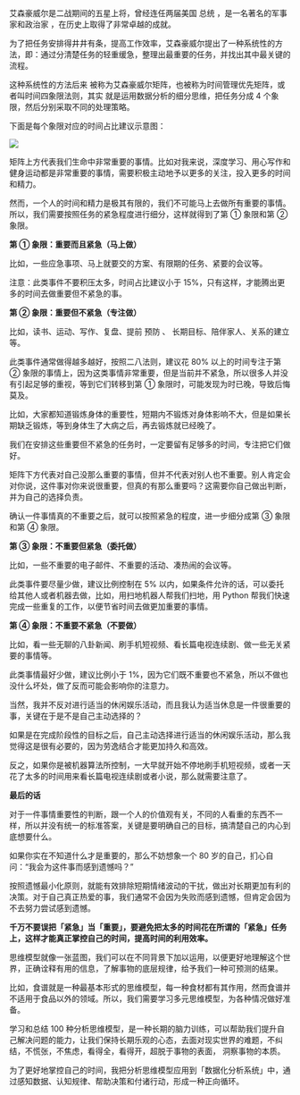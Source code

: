 艾森豪威尔是二战期间的五星上将，曾经连任两届美国  总统  ，是一名著名的军事家和政治家  ，在历史上取得了非常卓越的成就。  

为了把任务安排得井井有条，提高工作效率，艾森豪威尔提出了一种系统性的方法，即：通过分清楚任务的轻重缓急，整理出最重要的任务，并找出其中最关键的流程。  

这种系统性的方法后来  被称为艾森豪威尔矩阵，也被称为时间管理优先矩阵，或者叫时间四象限法则，其实  就是运用数据分析的细分思维，把任务分成 4 个象限，然后分别采取不同的处理策略。  

下面是每个象限对应的时间占比建议示意图：  
  
![](https://mmbiz.qpic.cn/mmbiz_png/giaycic3UNwo0IAmGpInSjuicoYR1lNPibhYrd8LzMpDpYZDGutG5FsgltSOFibPYqgJQRjbhvVw0xJa2DqOjILiaIlA/640?wx_fmt=png)  

矩阵上方代表我们生命中非常重要的事情。比如对我来说，深度学习、用心写作和健身运动都是非常重要的事情，需要积极主动地予以更多的关注，投入更多的时间和精力。  

然而，一个人的时间和精力是极其有限的，我们不可能马上去做所有重要的事情。所以，我们需要按照任务的紧急程度进行细分，这样就得到了第 ① 象限和第 ② 象限。  
  
**第 ① 象限：重要而且紧急（马上做）**  

比如，一些应急事项、马上就要交的方案、有限期的任务、紧要的会议等。  

注意：此类事件不要积压太多，时间占比建议小于 15%，只有这样，才能腾出更多的时间去做重要但不紧急的事。  

**第 ② 象限：重要但不紧急（专注做）**  

比如，读书、运动、写作、复盘、提前  预防  、  长期目标、陪伴家人、关系的建立等。  

此类事件通常做得越多越好，按照二八法则，建议花 80% 以上的时间专注于第 ② 象限的事情上，因为这类事情非常重要，但是当前并不紧急，所以很多人并没有引起足够的重视，等到它们转移到第 ① 象限时，可能发现为时已晚，导致后悔莫及。  

比如，大家都知道锻炼身体的重要性，短期内不锻炼对身体影响不大，但是如果长期缺乏锻炼，等到身体生了大病之后，再去锻炼就已经晚了。  

我们在安排这些重要但不紧急的任务时，一定要留有足够多的时间，专注把它们做好。  
  
矩阵下方代表对自己没那么重要的事情，但并不代表对别人也不重要。别人肯定会对你说，这件事对你来说很重要，但真的有那么重要吗？这需要你自己做出判断，并为自己的选择负责。  

确认一件事情真的不重要之后，就可以按照紧急的程度，进一步细分成第 ③ 象限和第 ④ 象限。  

**第 ③ 象限：不重要但紧急（委托做）**  

比如，一些不重要的电子邮件、不重要的活动、凑热闹的会议等。  

此类事件要尽量少做，建议比例控制在 5% 以内，如果条件允许的话，可以委托给其他人或者机器去做，比如，用扫地机器人帮我们扫地，用 Python
帮我们快速完成一些重复的工作，以便节省时间去做更加重要的事情。 

**第 ④ 象限：不重要不紧急（不要做）**  

比如，看一些无聊的八卦新闻、刷手机短视频、看长篇电视连续剧、做一些无关紧要的事情等。  

此类事情最好少做，建议比例小于 1%，因为它们既不重要也不紧急，所以不做也没什么坏处，做了反而可能会影响你的注意力。  

当然，我并不反对进行适当的休闲娱乐活动，而且我认为适当休息是一件很重要的事，关键在于是不是自己主动选择的？  

如果是在完成阶段性的目标之后，自己主动选择进行适当的休闲娱乐活动，那么我觉得这是很有必要的，因为劳逸结合才能更加持久和高效。  

反之，如果你是被机器算法所控制，一大早就开始不停地刷手机短视频，或者一天花了太多的时间用来看长篇电视连续剧或者小说，那么就需要注意了。 

**最后的话**  

对于一件事情重要性的判断，跟一个人的价值观有关，不同的人看重的东西不一样，所以并没有统一的标准答案，关键是要明确自己的目标，搞清楚自己的内心到底想要什么。  

如果你实在不知道什么才是重要的，那么不妨想象一个 80 岁的自己，扪心自问：“我会为这件事而感到遗憾吗？”  

按照遗憾最小化原则，就能有效排除短期情绪波动的干扰，做出对长期更加有利的决策。对于自己真正热爱的事，我们通常不会因为失败而感到遗憾，但肯定会因为不去努力尝试感到遗憾。  

**千万不要误把「紧急」当「重要」，要避免把太多的时间花在所谓的「紧急」任务上，这样才能真正掌控自己的时间，提高时间的利用效率。**

思维模型就像一张蓝图，我们可以在不同背景下加以运用，以便更好地理解这个世界，正确诠释有用的信息，了解事物的底层规律，给予我们一种可预测的结果。  

比如，食谱就是一种最基本形式的思维模型，每一种食材都有其作用，然而食谱并不适用于食品以外的领域。所以，我们需要学习多元思维模型，为各种情况做好准备。  

学习和总结 100 种分析思维模型，是一种长期的脑力训练，可以帮助我们提升自己解决问题的能力，让我们保持长期乐观的心态，去面对现实世界的难题，不纠结，不慌张，不焦虑，看得全，看得开，超脱于事物的表面，  洞察事物的本质。  

为了更好地掌控自己的时间，我把分析思维模型应用到「数据化分析系统」中，通过感知数据、认知规律、帮助决策和付诸行动，形成一种正向循环。